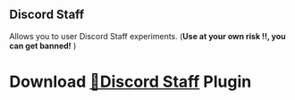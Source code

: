 ## Discord Staff
Allows you to user Discord Staff experiments. (**Use at your own risk !!, you can get banned!** )
# Download [**🔽Discord Staff**](https://betterdiscord.net/ghdl?url=https://raw.githubusercontent.com/Strencher/BetterDiscordStuff/master/DiscordStaff/discodstaff.plugin.js) Plugin
